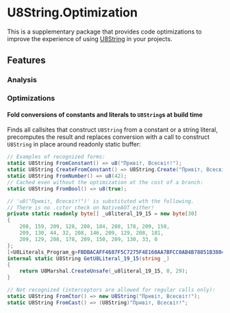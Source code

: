 # U8String.Optimization

This is a supplementary package that provides code optimizations to improve the experience of using [U8String](https://www.nuget.org/packages/U8String) in your projects.

## Features

### Analysis

### Optimizations

#### Fold conversions of constants and literals to `U8String`s at build time
Finds all callsites that construct `U8String` from a constant or a string literal, precomputes the result and replaces conversion with a call to construct `U8String` in place around readonly static buffer:
```csharp
// Examples of recognized forms:
static U8String FromConstant() => u8("Привіт, Всесвіт!");
static U8String CreateFromConstant() => U8String.Create("Привіт, Всесвіт!");
static U8String FromNumber() => u8(42);
// Cached even without the optimization at the cost of a branch:
static U8String FromBool() => u8(true); 

// 'u8("Привіт, Всесвіт!")' is substituted wth the following.
// There is no .cctor check on NativeAOT either!
private static readonly byte[] _u8literal_19_15 = new byte[30]
{
	208, 159, 209, 128, 208, 184, 208, 178, 209, 150,
	209, 130, 44, 32, 208, 146, 209, 129, 208, 181,
	209, 129, 208, 178, 209, 150, 209, 130, 33, 0
};
[<U8Literals_Program_g>FBDBACAFF4687F5C7275F4E160AA7BFCC0AB4B78851B3804B8E931336C987C3D9__InterceptsLocation("...U8String\\Benchmarks\\Program.cs", 19, 15)]
internal static U8String GetU8Literal_19_15(string _)
{
	return U8Marshal.CreateUnsafe(_u8literal_19_15, 0, 29);
}

// Not recognized (interceptors are allowed for regular calls only):
static U8String FromCtor() => new U8String("Привіт, Всесвіт!");
static U8String FromCast() => (U8String)"Привіт, Всесвіт!";
```